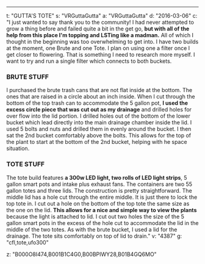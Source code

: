 ---
t: "GUTTA'S TOTE"
s: "VRGuttaGutta"
a: "VRGuttaGutta"
d: "2016-03-06"
c: "I just wanted to say thank you to the community! I had never attempted to grow a thing before and failed quite a bit in the get go, <strong>but with all of the help from this place I'm topping and LSTing like a madman.</strong> All of which I thought in the beginning was too overwhelming to get into. I have two builds at the moment, one Brute and one Tote. I plan on using one a filter once I get closer to flowering. That is something I need to research more myself. I want to try and run a single filter which connects to both buckets. <h3>BRUTE STUFF</h3>I purchased the brute trash cans that are not flat inside at the bottom. The ones that are raised in a circle about an inch inside. When I cut through the bottom of the top trash can to accommodate the 5 gallon pot, <strong>I used the excess circle piece that was cut out as my drainage</strong> and drilled holes for over flow into the lid portion. I drilled holes out of the bottom of the lower bucket which lead directly into the main drainage chamber inside the lid. I used 5 bolts and nuts and drilled them in evenly around the bucket. I then sat the 2nd bucket comfortably above the bolts. This allows for the top of the plant to start at the bottom of the 2nd bucket, helping with he space situation.<h3>TOTE STUFF</h3>The tote build features <strong>a 300w LED light, two rolls of LED light strips</strong>, 5 gallon smart pots and intake plus exhaust fans. The containers are two 55 gallon totes and three lids. The construction is pretty straightforward. The middle lid has a hole cut through the entire middle. It is just there to lock the top tote in. I cut out a hole on the bottom of the top tote the same size as the one on the lid. <strong>This allows for a nice and simple way to view the plants</strong> because the light is attached to lid. I cut out two holes the size of the 5 gallon smart pots in the excess of the hole cut to accommodate the lid in the middle of the two totes. As with the brute bucket, I used a lid for the drainage. The tote sits comfortably on top of lid to drain."
v: "4387"
g: "cfl,tote,ufo300"

z: "B000O8I474,B001B1C4G0,B00BPIWY28,B01B4GQ6MO"
